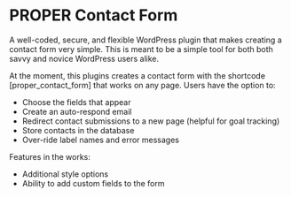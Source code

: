 PROPER Contact Form
================= 

A well-coded, secure, and flexible WordPress plugin that makes creating a contact form very simple. This is meant to be a simple tool for both both savvy and novice WordPress users alike.

At the moment, this plugins creates a contact form with the shortcode [proper_contact_form] that works on any page. Users have the option to:

- Choose the fields that appear
- Create an auto-respond email
- Redirect contact submissions to a new page (helpful for goal tracking)
- Store contacts in the database
- Over-ride label names and error messages

Features in the works:

- Additional style options
- Ability to add custom fields to the form